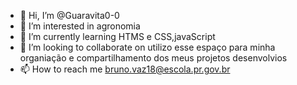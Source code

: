 - 👋 Hi, I’m @Guaravita0-0
- 👀 I’m interested in agronomia
- 🌱 I’m currently learning HTMS e CSS,javaScript
- 💞️ I’m looking to collaborate on utilizo esse espaço para minha organiação e compartilhamento dos meus projetos desenvolvios
- 📫 How to reach me bruno.vaz18@escola.pr.gov.br 

<!---
Guaravita0-0/Guaravita0-0 is a ✨ special ✨ repository because its `README.md` (this file) appears on your GitHub profile.
You can click the Preview link to take a look at your changes.
--->

